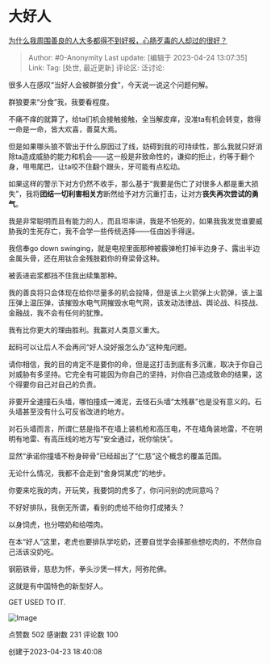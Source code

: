 # 大好人
[为什么我周围善良的人大多都得不到好报，心肠歹毒的人却过的很好？](https://www.zhihu.com/question/59106952/answer/2997377232)

> Author: #0-Anonymity
> Last update: [编辑于 2023-04-24 13:07:35]
> Link:
> Tag: [处世, 最近更新]
> 评论区:
> 泛讨论:

很多人在感叹“当好人会被群狼分食”，今天说一说这个问题何解。

群狼要来“分食”我，我要看程度。

不痛不痒的就算了，给ta们机会接触接触，全当解皮痒，没准ta有机会转变，救得一命是一命，皆大欢喜，善莫大焉。

但是如果哪头狼不管出于什么原因过了线，妨碍到我的可持续性，那么我就只好消除ta造成威胁的能力和机会——这一般是非致命性的，谦抑的拒止，约等于翻个身，甩甩尾巴，让ta咬不住翻个跟头，牙可能有点松动。

如果这样的警示下对方仍然不收手，那么基于“我要是伤亡了对很多人都是重大损失”，我将**团结一切利害相关方**断然给予对方沉重打击，让对方**丧失再次尝试的勇气**。

我是非常聪明而且有能力的人，而且坦率讲，我是不怕死的，如果我我发觉谁要威胁我的生死存亡，我不会学一些传统选择——任由凶手得逞。

我信奉go down swinging，就是电视里面那种被霰弹枪打掉半边身子、露出半边金属头骨，还在用钛合金残肢戳你的脊梁骨这种。

被丢进岩浆都挡不住我出续集那种。

我的善良将只会体现在给你尽量多的机会投降，但是该上火箭弹上火箭弹，该上温压弹上温压弹，该摧毁水电气网摧毁水电气网，该发动法律战、舆论战、科技战、金融战，我不会有任何的犹豫。

我有比你更大的理由胜利。我赢对人类意义重大。

起码可以让后人不会再问“好人没好报怎么办”这种鬼问题。

请你相信，我的目的肯定不是要你的命，但是这打击到底有多沉重，取决于你自己对威胁有多坚持。它完全有可能因为你自己的坚持，对你自己造成致命的结果，这个得要你自己对自己的负责。

非要开全速撞石头墙，哪怕撞成一滩泥，去怪石头墙“太残暴”也是没有意义的。石头墙甚至没有什么可反省改进的地方。

对石头墙而言，所谓仁慈是指不在墙上装机枪和高压电，不在墙角装地雷，不在明明有地雷、有高压线的地方写“安全通过，祝你愉快”。

显然“承诺你撞墙不粉身碎骨”已经超出了“仁慈“这个概念的覆盖范围。

无论什么情况，我都不会走到“舍身饲某虎”的地步。

你要来吃我的肉，开玩笑，我要饲的虎多了，你问问别的虎同意吗？

不好好排队，我倒无所谓，看别的虎给不给你打成猪头？

以身饲虎，也分喂奶和给喂肉。

在本“好人”这里，老虎也要排队学吃奶，还要自觉学会揍那些想吃肉的，不然你自己活该没奶吃。

钢筋铁骨，慈悲为怀，拳头沙煲一样大，阿弥陀佛。

这就是有中国特色的新型好人。

GET USED TO IT.

![Image](https://picx.zhimg.com/50/v2-9f2a629aefcba74c1a014c0561f662df_720w.gif?source=1940ef5c)

点赞数 502
感谢数 231
评论数 100

创建于2023-04-23 18:40:08